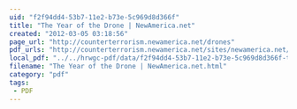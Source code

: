 ```yaml
---
uid: "f2f94dd4-53b7-11e2-b73e-5c969d8d366f"
title: "The Year of the Drone | NewAmerica.net"
created: "2012-03-05 03:18:56"
page_url: "http://counterterrorism.newamerica.net/drones"
pdf_urls: "http://counterterrorism.newamerica.net/sites/newamerica.net/files/policydocs/bergentiedemann2.pdf"
local_pdf: "../../hrwgc-pdf/data/f2f94dd4-53b7-11e2-b73e-5c969d8d366f-the-year-of-the-drone-newamerica-net.pdf"
filename: "The Year of the Drone | NewAmerica.net.html"
category: "pdf"
tags: 
 - PDF
---
```

